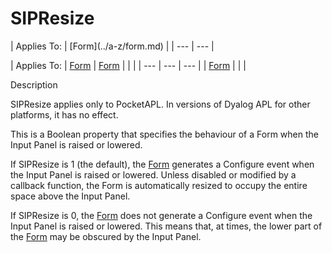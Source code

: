 




<h1 class="heading"><span class="name">SIPResize</span></h1>
| Applies To: | [Form](../a-z/form.md) |
| --- | ---  |

| Applies To: | [Form](../a-z/form.md) | [Form](../a-z/form.md) |  |  |
| --- | --- | ---  |
| [Form](../a-z/form.md) |  |  |


Description


SIPResize applies only to PocketAPL. In versions of Dyalog APL for other platforms, it has no effect.


This is a Boolean property that specifies the behaviour of a Form when the Input Panel is raised or lowered.


If SIPResize is 1 (the default), the [Form](../a-z/form.md) generates a Configure event when the Input Panel is raised or lowered. Unless disabled or modified by a callback function, the Form is automatically resized to occupy the entire space above the Input Panel.


If SIPResize is 0, the [Form](../a-z/form.md) does not generate a Configure event when the Input Panel is raised or lowered. This means that, at times, the lower part of the [Form](../a-z/form.md) may be obscured by the Input Panel.



